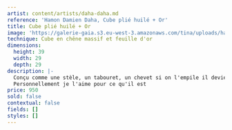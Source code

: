 ```yaml
---
artist: content/artists/daha-daha.md
reference: 'Hamon Damien Daha, Cube plié huilé + Or'
title: Cube plié huilé + Or
image: 'https://galerie-gaia.s3.eu-west-3.amazonaws.com/tina/uploads/hamon-damien-daha/galerie-gaia-damie-hamon-daha-cube huilé.jpg'
technique: Cube en chêne massif et feuille d'or
dimensions:
  height: 39
  width: 29
  depth: 29
description: |-
  Conçu comme une stèle, un tabouret, un chevet si on l'empile il devient brancusien ....à l'infini   
  Personnellement je l'aime pour ce qu'il est
price: 950
sold: false
contextual: false
fields: []
styles: []
---
```


